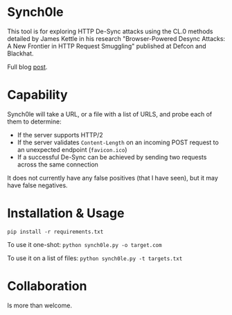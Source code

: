 # Synch0le

This tool is for exploring HTTP De-Sync attacks using the CL.0 methods detailed by James Kettle in his research "Browser-Powered Desync Attacks: A New Frontier in
HTTP Request Smuggling" published at Defcon and Blackhat. 

Full blog [post](https://sharpsec.run/?p=127).

# Capability
Synch0le will take a URL, or a file with a list of URLS, and probe each of them to determine:

- If the server supports HTTP/2
- If the server validates `Content-Length` on an incoming POST request to an unexpected endpoint (`favicon.ico`)
- If a successful De-Sync can be achieved by sending two requests across the same connection

It does not currently have any false positives (that I have seen), but it may have false negatives.

# Installation & Usage

`pip install -r requirements.txt`

To use it one-shot: `python synch0le.py -o target.com`

To use it on a list of files: `python synch0le.py -t targets.txt`

# Collaboration

Is more than welcome. 